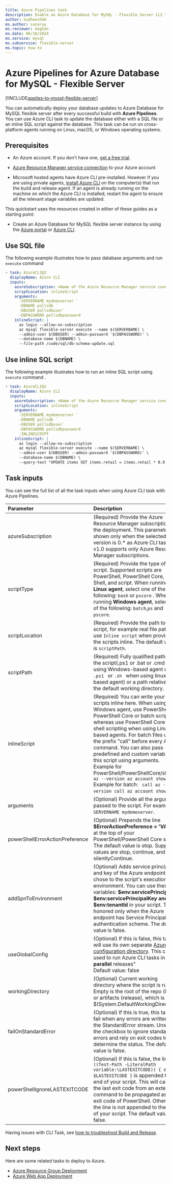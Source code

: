 ```yaml
---
title: Azure Pipelines task
description: Enable an Azure Database for MySQL - Flexible Server CLI task for using with Azure Pipelines.
author: SudheeshGH
ms.author: sunaray
ms.reviewer: maghan
ms.date: 06/18/2024
ms.service: mysql
ms.subservice: flexible-server
ms.topic: how-to
---
```


# Azure Pipelines for Azure Database for MySQL - Flexible Server

[!INCLUDE[applies-to-mysql-flexible-server](../includes/applies-to-mysql-flexible-server.md)]

You can automatically deploy your database updates to Azure Database for MySQL flexible server after every successful build with **Azure Pipelines**. You can use Azure CLI task to update the database either with a SQL file or an inline SQL script against the database. This task  can be run on cross-platform agents running on Linux, macOS, or Windows operating systems.

## Prerequisites

- An Azure account. If you don't have one, [get a free trial](https://azure.microsoft.com/free/).

- [Azure Resource Manager service connection](/azure/devops/pipelines/library/connect-to-azure) to your Azure account
- Microsoft hosted agents have Azure CLI pre-installed. However if you are using private agents, [install Azure CLI](/cli/azure/install-azure-cli) on the computer(s) that run the build and release agent. If an agent is already running on the machine on which the Azure CLI is installed, restart the agent to ensure all the relevant stage variables are updated.
  
This quickstart uses the resources created in either of these guides as a starting point:

- Create an Azure Database for MySQL flexible server instance by using the [Azure portal](./quickstart-create-server-portal.md) or [Azure CLI](./quickstart-create-server-cli.md).

## Use SQL file

The following example illustrates how to pass database arguments and run ```execute``` command  

```yaml
- task: AzureCLI@2
  displayName: Azure CLI
  inputs:
    azureSubscription: <Name of the Azure Resource Manager service connection>
    scriptLocation: inlineScript
    arguments:
      -SERVERNAME mydemoserver `
      -DBNAME pollsdb `
      -DBUSER pollsdbuser`
      -DBPASSWORD pollsdbpassword
    inlineScript: |
      az login --allow-no-subscription
      az mysql flexible-server execute --name $(SERVERNAME) \
      --admin-user $(DBUSER) --admin-password '$(DBPASSWORD)' \
      --database-name $(DBNAME) \
      --file-path /code/sql/db-schema-update.sql
```

## Use inline SQL script

The following example illustrates how to run an inline SQL script using ```execute```  command . 

```yaml
- task: AzureCLI@2
  displayName: Azure CLI
  inputs:
    azureSubscription: <Name of the Azure Resource Manager service connection>
    scriptLocation: inlineScript
    arguments:
      -SERVERNAME mydemoserver `
      -DBNAME pollsdb `
      -DBUSER pollsdbuser`
      -DBPASSWORD pollsdbpassword
      -INLINESCRIPT 
    inlineScript: |
      az login --allow-no-subscription
      az mysql flexible-server execute --name $(SERVERNAME) \
      --admin-user $(DBUSER) --admin-password '$(DBPASSWORD)' \
      --database-name $(DBNAME) \
      --query-text "UPDATE items SET items.retail = items.retail * 0.9 WHERE items.id =100;" 
```

## Task inputs

You can see the full list of all the task inputs when using Azure CLI task with Azure Pipelines. 

| Parameter            | Description         | 
| :------------------- | :-------------------|
| azureSubscription| (Required) Provide the Azure Resource Manager subscription for the deployment. This parameter is shown only when the selected task version is 0.* as Azure CLI task v1.0 supports only Azure Resource Manager subscriptions. |
|scriptType| (Required) Provide the type of script. Supported scripts are PowerShell, PowerShell Core, Bat, Shell, and script. When running on a **Linux agent**, select one of the following: ```bash``` or  ```pscore``` . When running **Windows agent**, select one of the following: ```batch```,```ps``` and ```pscore```. |
|scriptLocation| (Required) Provide the path to script, for example real file path or use ```Inline script``` when providing the scripts inline. The default value is ```scriptPath```. |
|scriptPath| (Required) Fully qualified path of the script(.ps1 or .bat or .cmd when using Windows-based agent else <code>.ps1 </code> or <code>.sh </code> when using linux-based agent) or a path relative to the default working directory. |
|inlineScript|(Required) You can write your scripts inline here. When using Windows agent, use PowerShell or PowerShell Core or batch scripting whereas use PowerShell Core or shell scripting when using Linux-based agents. For batch files use the prefix \"call\" before every Azure command. You can also pass predefined and custom variables to this script using arguments. <br/>Example for PowerShell/PowerShellCore/shell:``` az --version az account show``` <br/>Example for batch: ``` call az --version call az account show```. |
| arguments| (Optional) Provide all the arguments passed to the script. For examples ```-SERVERNAME mydemoserver```. |
|powerShellErrorActionPreference| (Optional) Prepends the line <b>$ErrorActionPreference = 'VALUE'</b> at the top of your PowerShell/PowerShell Core script. The default value is stop. Supported values are stop, continue, and silentlyContinue. |
|addSpnToEnvironment|(Optional) Adds service principal ID and key of the Azure endpoint you chose to the script's execution environment. You can use these variables: <b>$env:servicePrincipalId, $env:servicePrincipalKey and $env:tenantId</b> in your script. This is honored only when the Azure endpoint has Service Principal authentication scheme. The default value is false.|
|useGlobalConfig|(Optional) If this is false, this task will use its own separate <a href= "/cli/azure/azure-cli-configuration#cli-configuration-file">Azure CLI configuration directory</a>. This can be used to run Azure CLI tasks in <b>parallel</b> releases" <br/>Default value: false</td>
|workingDirectory| (Optional) Current working directory where the script is run.  Empty is the root of the repo (build) or artifacts (release), which is $(System.DefaultWorkingDirectory). |
|failOnStandardError|(Optional) If this is true, this task will fail when any errors are written to the StandardError stream. Unselect the checkbox to ignore standard errors and rely on exit codes to determine the status. The default value is false.|
|powerShellIgnoreLASTEXITCODE| (Optional) If this is false, the line <code>if ((Test-Path -LiteralPath variable:\\LASTEXITCODE)) { exit $LASTEXITCODE }</code> is appended to the end of your script. This will cause the last exit code from an external command to be propagated as the exit code of PowerShell. Otherwise the line is not appended to the end of your script. The default value is false. |


Having issues with CLI Task, see [how to troubleshoot Build and Release](/azure/devops/pipelines/troubleshooting/troubleshooting).

## Next steps 
Here are some related tasks to deploy to Azure. 

- [Azure Resource Group Deployment](/azure/devops/pipelines/tasks/deploy/azure-resource-group-deployment)
- [Azure Web App Deployment](/azure/devops/pipelines/tasks/deploy/azure-rm-web-app-deployment)
